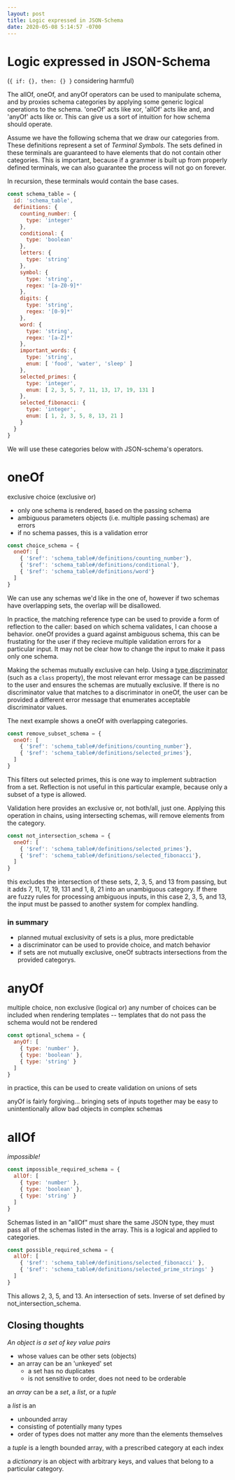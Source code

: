 ```yaml
---
layout: post
title: Logic expressed in JSON-Schema
date: 2020-05-08 5:14:57 -0700
---
```


# Logic expressed in JSON-Schema
(`{ if: {}, then: {} }` considering harmful)

The allOf, oneOf, and anyOf operators can be used to manipulate schema, and by proxies schema categories by applying some generic logical operations to the schema. 'oneOf' acts like xor, 'allOf' acts like and, and 'anyOf' acts like or. This can give us a sort of intuition for how schema should operate.

Assume we have the following schema that we draw our categories from. These definitions represent a set of *Terminal Symbols*. The sets defined in these terminals are guaranteed to have elements that do not contain other categories. This is important, because if a grammer is built up from properly defined terminals, we can also guarantee the process will not go on forever.

In recursion, these terminals would contain the base cases.

```javascript
const schema_table = {
  id: 'schema_table',
  definitions: {
    counting_number: {
      type: 'integer'
    },
    conditional: {
      type: 'boolean'
    },
    letters: {
      type: 'string'
    },
    symbol: {
      type: 'string',
      regex: '[a-Z0-9]*'
    },
    digits: {
      type: 'string',
      regex: '[0-9]*'
    },
    word: {
      type: 'string',
      regex: '[a-Z]*'
    },
    important_words: {
      type: 'string',
      enum: [ 'food', 'water', 'sleep' ]
    },
    selected_primes: {
      type: 'integer',
      enum: [ 2, 3, 5, 7, 11, 13, 17, 19, 131 ]
    },
    selected_fibonacci: {
      type: 'integer',
      enum: [ 1, 2, 3, 5, 8, 13, 21 ]
    }
  }
}
```

We will use these categories below with JSON-schema's operators.

# oneOf

exclusive choice (exclusive or)
- only one schema is rendered, based on the passing schema
- ambiguous parameters objects (i.e. multiple passing schemas) are errors
- if no schema passes, this is a validation error

```javascript
const choice_schema = {
  oneOf: [
    { '$ref': 'schema_table#/definitions/counting_number'},
    { '$ref': 'schema_table#/definitions/conditional'},
    { '$ref': 'schema_table#/definitions/word'}
  ]
}
```

We can use any schemas we'd like in the one of, however if two schemas have overlapping sets, the overlap will be disallowed.

In practice, the matching reference type can be used to provide a form of reflection to the caller: based on which schema validates, I can choose a behavior. oneOf provides a guard against ambiguous schema, this can be frustating for the user if they recieve multiple validation errors for a particular input. It may not be clear how to change the input to make it pass only one schema.

Making the schemas mutually exclusive can help. Using a [type discriminator](https://swagger.io/docs/specification/data-models/inheritance-and-polymorphism/) (such as a `class` property), the most relevant error message can be passed to the user and ensures the schemas are mutually exclusive. If there is no discriminator value that matches to a discriminator in oneOf, the user can be provided a different error message that enumerates acceptable discriminator values.

The next example shows a oneOf with overlapping categories.
```javascript
const remove_subset_schema = {
  oneOf: [
    { '$ref': 'schema_table#/definitions/counting_number'},
    { '$ref': 'schema_table#/definitions/selected_primes'},
  ]
}
```

This filters out selected primes, this is one way to implement subtraction
from a set. Reflection is not useful in this particular example, because only a subset of a type is allowed.

Validation here provides an exclusive or, not both/all, just one. Applying this operation in chains, using intersecting schemas, will remove elements from the category.  


```javascript
const not_intersection_schema = {
  oneOf: [
    { '$ref': 'schema_table#/definitions/selected_primes'},
    { '$ref': 'schema_table#/definitions/selected_fibonacci'},
  ]
}
```
this excludes the intersection of these sets, 2, 3, 5, and 13 from passing, but it adds 7, 11, 17, 19, 131 and 1, 8, 21 into an unambiguous category. If there are fuzzy rules for processing ambiguous inputs, in this case 2, 3, 5, and 13, the input must be passed to another system for complex handling.  

### in summary

- planned mutual exclusivity of sets is a plus, more predictable
- a discriminator can be used to provide choice, and match behavior
- if sets are not mutually exclusive, oneOf subtracts intersections from the provided categorys.


# anyOf

multiple choice, non exclusive (logical or)
any number of choices can be included
when rendering templates -- templates that do not pass the schema would not be rendered
```javascript
const optional_schema = {
  anyOf: [
    { type: 'number' },
    { type: 'boolean' },
    { type: 'string' }
  ]
}
```
in practice, this can be used to create validation on unions of sets

anyOf is fairly forgiving... bringing sets of inputs together
may be easy to unintentionally allow bad objects in complex schemas

# allOf

*impossible!*
```javascript
const impossible_required_schema = {
  allOf: [
    { type: 'number' },
    { type: 'boolean' },
    { type: 'string' }
  ]
}
```
Schemas listed in an "allOf" must share the same JSON type, they must pass all of the schemas listed in the array. This is a logical and applied to categories.
```javascript
const possible_required_schema = {
  allOf: [
    { '$ref': 'schema_table#/definitions/selected_fibonacci' },
    { '$ref': 'schema_table#/definitions/selected_prime_strings' }
  ]
}
```
This allows 2, 3, 5, and 13. An intersection of sets. Inverse of set defined by not_intersection_schema.

## Closing thoughts

*An object is a set of key value pairs*
  - whose values can be other sets (objects)
  - an array can be an 'unkeyed' set
    - a set has no duplicates
    - is not sensitive to order, does not need to be orderable

an *array* can be a *set*, a *list*, or a *tuple*


a *list* is an
  - unbounded array
  - consisting of potentially many types
  - order of types does not matter any more than the elements themselves

a *tuple* is a length bounded array, with a prescribed category at each index

a *dictionary* is an object with arbitrary keys, and values that belong to a particular category.
